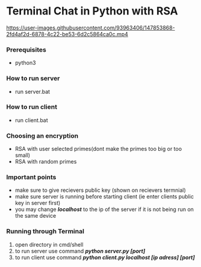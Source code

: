 <h1>Terminal Chat in Python with RSA</h1>



https://user-images.githubusercontent.com/93963406/147853868-2fd4af2d-6878-4c22-be53-6d2c5864ca0c.mp4



<h3>Prerequisites</h3>
	<ul><li>python3</li></ul>

<h3>How to run server</h3>
	<ul><li>run server.bat</li></ul>

<h3>How to run client</h3>
	<ul><li>run client.bat</li></ul>

<h3>Choosing an encryption</h3>
	<ul><li>RSA with user selected primes(dont make the primes too big or too small)</li>
	<li>RSA with random primes</li></ul>

<h3>Important points</h3>
<ul><li>make sure to give recievers public key (shown on recievers termnial)</li>
<li>make sure server is running before starting client (ie enter clients public key in server first)</li>

<li>you may change <b><i>localhost</i></b> to the ip of the server if it is not being run on the same device</li></ul>


<h3>Running through Terminal</h3>
<ol><li>open directory in cmd/shell</li>
<li>to run server use command <i><b> python server.py [port] </b></i>
</li>

<li>to run client use command <i><b>python client.py localhost [ip adress] [port]</b></i></li></ol>


